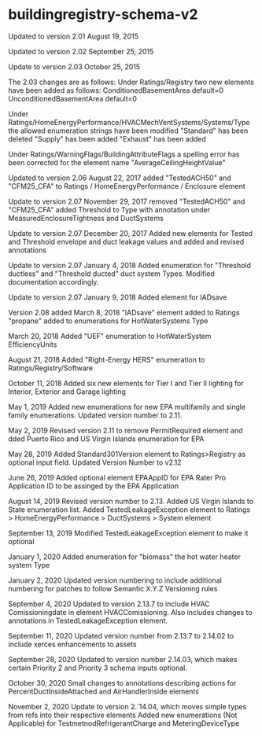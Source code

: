 # buildingregistry-schema-v2
Updated to version 2.01 August 19, 2015

Updated to version 2.02 September 25, 2015

Update to version 2.03 October 25, 2015

The 2.03 changes are as follows:
Under Ratings/Registry two new elements have been added as follows:
    ConditionedBasementArea default=0
    UnconditionedBasementArea default=0
    
Under Ratings/HomeEnergyPerformance/HVACMechVentSystems/Systems/Type the allowed enumeration strings have been modified
    "Standard" has been deleted
    "Supply" has been added
    "Exhaust" has been added
    
Under Ratings/WarningFlags/BuildingAttributeFlags a spelling error has been corrected for the element name
    "AverageCeilingHeightValue"
    
Updated to version 2.06 August 22, 2017
    added "TestedACH50" and "CFM25_CFA" to  Ratings / HomeEnergyPerformance / Enclosure element

Update to version 2.07 November 29, 2017
    removed "TestedACH50" and "CFM25_CFA"
    added Threshold to Type with annotation under MeasuredEnclosureTightness and DuctSystems
    
Update to version 2.07 December 20, 2017
    Added new elements for Tested and Threshold envelope and duct leakage values and 
    added and revised annotations
    
Update to version 2.07 January 4, 2018
    Added enumeration for "Threshold ductless" and "Threshold ducted" duct system Types. 
    Modified documentation accordingly.
    
Update to version 2.07 January 9, 2018
    Added element for IADsave 

Version 2.08 added March 8, 2018
    "IADsave" element added to Ratings
    "propane" added to enumerations for HotWaterSystems Type
    
March 20, 2018
    Added "UEF" enumeration to HotWaterSystem EfficiencyUnits
    
August 21, 2018
    Added "Right-Energy HERS" enumeration to Ratings/Registry/Software

October 11, 2018
    Added six new elements for Tier I and Tier II lighting for Interior, Exterior and Garage lighting
    
May 1, 2019
    Added new enumerations for new EPA multifamily and single family enumerations. Updated version number to 2.11.

May 2, 2019
    Revised version 2.11 to remove PermitRequired element and dded Puerto Rico and US Virgin Islands enumeration for EPA
    
May 28, 2019
    Added Standard301Version element to Ratings>Registry as optional input field. Updated Version Number to v2.12
    
June 26, 2019
    Added optional element EPAAppID for EPA Rater Pro Application ID to be assinged by the EPA Application

August 14, 2019
    Revised version number to 2.13. Added US Virgin Islands to State enumeration list. Added TestedLeakageException element to Ratings > HomeEnergyPerformance > DuctSystems > System element
    
September 13, 2019
    Modified TestedLeakageException element to make it optional
       
January 1, 2020
    Added enumeration for "biomass" the hot water heater system Type

January 2, 2020
    Updated version numbering to include additional numbering for patches to follow Semantic X.Y.Z Versioning rules
    
September 4, 2020
    Updated to version 2.13.7 to include HVAC Comissioningdate in element HVACComissioning. Also includes changes to annotations in TestedLeakageException element.

September 11, 2020
    Updated version number from 2.13.7 to 2.14.02 to include xerces enhancements to assets

September 28, 2020
    Updated to version number 2.14.03, which makes certain Priority 2 and Priority 3 schema inputs optional.

October 30, 2020
    Small changes to annotations describing actions for PercentDuctInsideAttached and AirHandlerInside elements

November 2, 2020
    Update to version 2.`14.04, which moves simple types from refs into their respective elements
    Added new enumerations (Not Applicable) for TestmetnodRefrigerantCharge and MeteringDeviceType
